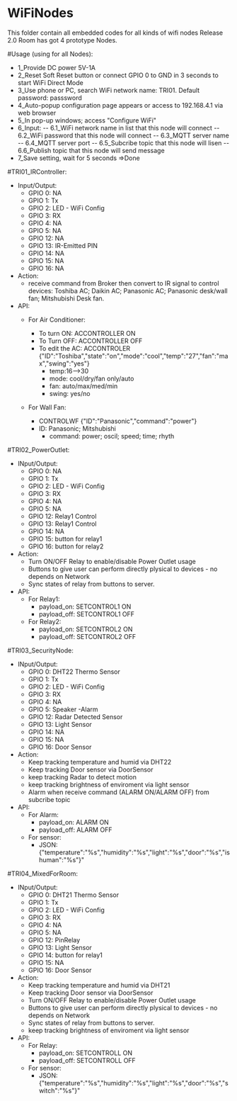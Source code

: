 # WiFiNodes
This folder contain all embedded codes for all kinds of wifi nodes
Release 2.0
Room has got 4 prototype Nodes.

#Usage (using for all Nodes):
- 1_Provide DC power 5V-1A
- 2_Reset Soft Reset button or connect GPIO 0 to GND in 3 seconds to start WiFi Direct Mode
- 3_Use phone or PC, search WiFi network name: TRI01. Default password: passsword
- 4_Auto-popup configuration page appears or access to 192.168.4.1 via web browser
- 5_In pop-up windows; access "Configure WiFi"
- 6_Input:
  -- 6.1_WiFi network name in list that this node will connect
  -- 6.2_WiFi password that this node will connect
  -- 6.3_MQTT server name
  -- 6.4_MQTT server port
  -- 6.5_Subcribe topic that this node will lisen
  -- 6.6_Publish topic that this node will send message
- 7_Save setting, wait for 5 seconds =>Done

#TRI01_IRController:
- Input/Output:
  - GPIO 0: NA
  - GPIO 1: Tx
  - GPIO 2: LED - WiFi Config
  - GPIO 3: RX
  - GPIO 4: NA
  - GPIO 5: NA
  - GPIO 12: NA
  - GPIO 13: IR-Emitted PIN
  - GPIO 14: NA
  - GPIO 15: NA
  - GPIO 16: NA
- Action: 
  - receive command from Broker then convert to IR signal to control devices: Toshiba AC; Daikin AC; Panasonic AC; Panasonic desk/wall fan; Mitshubishi Desk fan.
- API:
  - For Air Conditioner:
    - To turn ON: ACCONTROLLER ON 
    - To Turn OFF: ACCONTROLLER OFF
    - To edit the AC: ACCONTROLER {"ID":"Toshiba","state":"on","mode":"cool","temp":"27","fan":"max","swing":"yes"}
      - temp:16-->30
      - mode: cool/dry/fan only/auto
      - fan: auto/max/med/min
      - swing: yes/no

  - For Wall Fan:
    - CONTROLWF {"ID":"Panasonic","command":"power"} 
    - ID: Panasonic; Mitshubishi
      - command: power; oscil; speed; time; rhyth

#TRI02_PowerOutlet:
- INput/Output:
  - GPIO 0: NA
  - GPIO 1: Tx
  - GPIO 2: LED - WiFi Config
  - GPIO 3: RX
  - GPIO 4: NA
  - GPIO 5: NA
  - GPIO 12: Relay1 Control
  - GPIO 13: Relay1 Control
  - GPIO 14: NA
  - GPIO 15: button for relay1
  - GPIO 16: button for relay2
- Action:
  - Turn ON/OFF Relay to enable/disable Power Outlet usage
  - Buttons to give user can perform directly plysical to devices - no depends on Network
  - Sync states of relay from buttons to server.
- API:
  - For Relay1:
    - payload_on: SETCONTROL1 ON
    - payload_off: SETCONTROL1 OFF
  - For Relay2:
    - payload_on: SETCONTROL2 ON
    - payload_off: SETCONTROL2 OFF

#TRI03_SecurityNode:
- INput/Output:
  - GPIO 0: DHT22 Thermo Sensor
  - GPIO 1: Tx
  - GPIO 2: LED - WiFi Config
  - GPIO 3: RX
  - GPIO 4: NA
  - GPIO 5: Speaker -Alarm
  - GPIO 12: Radar Detected Sensor
  - GPIO 13: Light Sensor
  - GPIO 14: NA
  - GPIO 15: NA
  - GPIO 16: Door Sensor
- Action:
  - Keep tracking temperature and humid via DHT22
  - Keep tracking Door sensor via DoorSensor
  - keep tracking Radar to detect motion
  - keep tracking brightness of enviroment via light sensor
  - Alarm when receive command (ALARM ON/ALARM OFF) from subcribe topic
- API:
  - For Alarm:
    - payload_on: ALARM ON
    - payload_off: ALARM OFF
  - For sensor:
    - JSON: {\"temperature\":\"%s\",\"humidity\":\"%s\",\"light\":\"%s\",\"door\":\"%s\",\"ishuman\":\"%s\"}"

#TRI04_MixedForRoom:
- INput/Output:
  - GPIO 0: DHT21 Thermo Sensor
  - GPIO 1: Tx
  - GPIO 2: LED - WiFi Config
  - GPIO 3: RX
  - GPIO 4: NA
  - GPIO 5: NA
  - GPIO 12: PinRelay
  - GPIO 13: Light Sensor
  - GPIO 14: button for relay1
  - GPIO 15: NA
  - GPIO 16: Door Sensor
- Action:
  - Keep tracking temperature and humid via DHT21
  - Keep tracking Door sensor via DoorSensor
  - Turn ON/OFF Relay to enable/disable Power Outlet usage
  - Buttons to give user can perform directly plysical to devices - no depends on Network
  - Sync states of relay from buttons to server.
  - keep tracking brightness of enviroment via light sensor
- API:
  - For Relay:
    - payload_on: SETCONTROLL ON
    - payload_off: SETCONTROLL OFF
  - For sensor:
    - JSON: {\"temperature\":\"%s\",\"humidity\":\"%s\",\"light\":\"%s\",\"door\":\"%s\",\"switch\":\"%s\"}"
